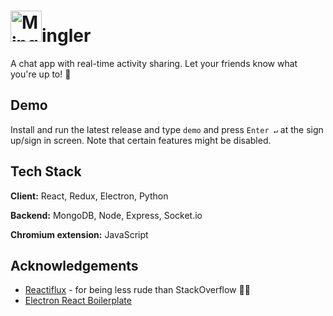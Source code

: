 

# <img alt="Mingler logo" src="https://user-images.githubusercontent.com/63095356/198681860-e8752b35-d1ed-4001-a82b-0fa0c2af3368.png" data-canonical-src="https://gyazo.com/eb5c5741b6a9a16c692170a41a49c858.png" width="50" height="50" />ingler 

A chat app with real-time activity sharing. Let your friends know what you're up to! 👥




## Demo

Install and run the latest release and type `demo` and press `Enter ↵` at the sign up/sign in screen. Note that certain features might be disabled.



## Tech Stack

**Client:** React, Redux, Electron, Python

**Backend:** MongoDB, Node, Express, Socket.io

**Chromium extension:** JavaScript



## Acknowledgements

 - [Reactiflux](https://www.reactiflux.com/) - for being less rude than StackOverflow 🤝🏽
 - [Electron React Boilerplate](https://github.com/electron-react-boilerplate/electron-react-boilerplate)
